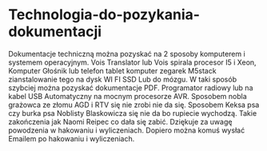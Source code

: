 # Technologia-do-pozykania-dokumentacji
Dokumentacje techniczną można pozyskać na 2 sposoby komputerem i systemem operacyjnym. Vois Translator lub Vois spirala procesor I5 i Xeon, Komputer Głośnik lub telefon tablet komputer zegarek M5stack zianstalowanie tego na dysk WI FI SSD Lub do mózgu.
W taki sposób szybciej można pozyskać dokumentacje PDF. 
Programator radiowy lub na kabel USB Automatyczny na mocnym procesorze AVR. 
Sposobem nobla grażowca ze złomu AGD i RTV się nie zrobi nie da się. Sposobem Keksa psa czy burka psa Noblisty Blaskowicza się nie da bo rupiecie wychodzą. Takie zakończenia jak Naomi Reipec co dała się zabić. 
Dziękuje za uwagę powodzenia w hakowaniu i wyliczeniach. 
Dopiero można komuś wysłać Emailem po hakowaniu i wyliczeniach. 
